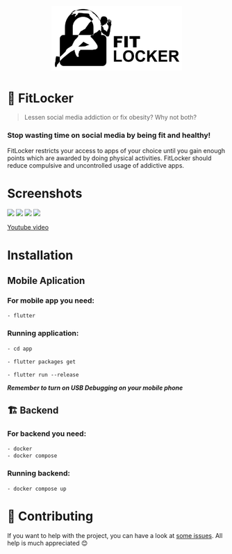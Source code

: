 <p align="center">
  <h1 align="center">
    <img src="./assets/logo-text.png" width="300px"></img>
  </h1>
</p>

# :runner: FitLocker

> Lessen social media addiction or fix obesity? Why not both?

### Stop wasting time on social media by being fit and healthy!

FitLocker restricts your access to apps of your choice until you gain enough points which are awarded by doing physical activities. FitLocker should reduce compulsive and uncontrolled usage of addictive apps.

# Screenshots

<img src="https://user-images.githubusercontent.com/5400940/63713418-e8753100-c83f-11e9-9eca-65dad662f526.png" width="300">
<img src="https://user-images.githubusercontent.com/5400940/63713419-e8753100-c83f-11e9-81b0-84ac94171373.png" width="300">
<img src="https://user-images.githubusercontent.com/5400940/63713420-e90dc780-c83f-11e9-961a-1d77af63d499.png" width="300">
<img src="https://user-images.githubusercontent.com/5400940/63713421-e90dc780-c83f-11e9-9799-41404d942e78.png" width="300">

<a href="https://www.youtube.com/watch?v=gHZGMeFVbCU">Youtube video</a>


# Installation

## Mobile Aplication

### For mobile app you need:
    - flutter
### Running application:
```
- cd app
```
```
- flutter packages get
```

    
```
- flutter run --release
```


***Remember to turn on USB Debugging on your mobile phone***

## :building_construction: Backend
### For backend you need:
    - docker
    - docker compose
### Running backend:

```
- docker compose up
```

# :clap: Contributing
If you want to help with the project, you can have a look at [some issues](https://github.com/SerekKiri/HackYeah2018/issues). All help is much appreciated :blush:
